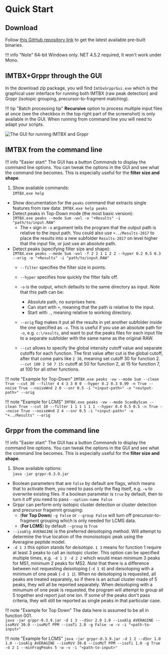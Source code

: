 # Quick Start

## Download
Follow
[this GitHub repository link](https://github.com/chhh/IMTBX/releases/latest)
to get the latest available pre-built binaries.  

!!! info "Note"
    64-bit Windows only. NET 4.5.2 required, It won't work under Mono.

## IMTBX+Grppr through the GUI

In the download zip package, you will find `ImtbxGrpprGui.exe` which is the
graphical user interface for running both IMTBX (raw peak detection) and Grppr
(isotopic grouping, precursor-to-fragment matching).  

!!! tip "Batch processing tip"
    **Recursive** option to process multiple input files at once (see the
      checkbox in the top right part of the screenshot) is only available
      in the GUI. When running from command line you will need to adapt
      your scripts.

![The GUI for running IMTBX and Grppr](/img/imtbx-grppr-gui.png)

## IMTBX from the command line

!!! info "Easier start"
    The GUI has a button *Commands* to display the command line options. You
    can tweak the options in the GUI and see what the command line becomes.
    This is especially useful for the **filter size and shape**.

1. Show available commands:  
    `IMTBX.exe help`  
* Show documentation for the `peaks` command that extracts single features from
raw data:
    `IMTBX.exe help peaks`  
* Detect peaks in Top-Down mode (the most basic version):  
    `IMTBX.exe peaks --mode Sum -wvl -o "+Results" -i
    "path/to/input.RAW"`  
    * The `+` sign in `-o` argument tells the program that the output path is
      relative to the input path. You could also use `+../Results-2017` to place
      the results into a new subfolder `Results-2017` on level higher that the
      input file, or just use an absolute path.
* Detect peaks (specifying filter size and shape):  
    `IMTBX.exe peaks --mode Sum -wvl -f 2 2 1 1 2 2 --hyper 0.2 0.5 0.3
    --orig -o "+Results" -i "path/to/input.RAW"`
    * `--filter` specifies the filter size in points.
    * `--hyper` specifies how quickly the filter falls off.

    * `-o` is the output, which defaults to the same directory as input.
    *Note* that this path can be:
        * Absolute path, no surprises here.
        * Can start with `+`, meaning that the path is relative to the input.
        * Start with `.`, meaning relative to working directory.
    * `--orig` flag makes it put all the results in yet another subfolder
        inside the one specified as `-o`. This is useful if you use an absolute
        path for `-o`, e.g. `c:\results`, and want to put the peaks files for
        each input file to a separate subfolder with the same name as the
        original RAW.
    * `--cut` allows to specify the global intensity cutoff value and separate
    cutoffs for each function. The first value after cut is the global cutoff,
    after that come pairs like `2 30`, meaning set cutoff 30 for function 2.
    `--cut 100 2 50 7 15`: cutoff at 50 for function 2, at 15 for function 7,
    at 100 for all other functions.

!!! note "Example for Top-Down"
    `IMTBX.exe peaks -vw --mode Sum --clean True --cut 30 --filter 4 4 3 3 0 0
    --hyper 0.2 0.3 0.99 -n True --noise True --noiseWnd 2 6 --snr 0.5
    -i "<input-path>" -o "<output-path>" --orig`

!!! note "Example for LCMS"
    `IMTBX.exe peaks -vw --mode ScanByScan --clean True --cut 10 --filter 1 1 1 1 1 1
    --hyper 0.4 0.5 0.5 -n True --noise True --noiseWnd 2 4 --snr 0.5
    -i "<input-path>" -o "+../Results" --orig`

## Grppr from the command line

!!! info "Easier start"
    The GUI has a button *Commands* to display the command line options. You
    can tweak the options in the GUI and see what the command line becomes.
    This is especially useful for the **filter size and shape**.

1. Show available options:  
    `java -jar grppr-0.3.9.jar`
* Boolean parameters that are `false` by default are flags, which means that
  to activate them, you need to pass only the flag itself, e.g. `-w` to
  overwrite existing files. If a boolean parameter is `true` by default, then
  to turn it off you need to pass `--option-name False`
* Grppr can perform only isotopic cluster detection or cluster detection and
  precursor fragemnt grouping:
    * (**for Top Down**) `-g False` or `--group False` will turn off precursor-to-fragment grouping
    which is only needed for LCMS data.
    * (**For LCMS**) by default `--group` is `True`
* `--isoAlg AVERAGINE` is the preferred deisotoping method. Will attempt
  to determine the true location of the monoisotopic peak using the Averagine
  peptide model.
* `-d 1 3` this option stands for *deisotope*. `1 3` means for function 1
  require at least 3 peaks to call an isotopic cluster. This option can be
  specified multiple times, e.g. `-d 1 3 -d 2 2` which would mean minimum 3
  peaks for MS1, minimum 2 peaks for MS2. *Note* that there is a difference
  between not requesting deisotoping (`-d 1 0`) and deisotoping with a minimum
  of one peak (`-d 1 1`). When no deisotoping is requested, all peaks are
  treated separately, so if there is an actual cluster made of 5 peaks, they
  will all be reported separately. When deisotoping with a minumum of one
  peak is requested, the program will attempt to group all 5 together and
  report just one ion. If some of the peaks don't pass criteria, they will
  still be reported as single peaks in that particular case.

!!! note "Example for Top Down"
    The data here is assumed to be all in function 001.  
    `java -jar grppr-0.3.9.jar -d 1 3 --dSnr 2.0 1.0 --isoAlg AVERAGINE
    --isoMzV 30.0 --isoMzT PPM --isoTi 2.0 -g False -w -v -i "<path-to-input>"`

!!! note "Example for LCMS"
    `java -jar grppr-0.3.9.jar -d 1 2 --dSnr 1.0 1.0 --isoAlg AVERAGINE
    --isoMzV 30.0 --isoMzT PPM --isoTi 1.0 -g True -d 2 1 --minFragPeaks 5
    -w -v -i "<path-to-input>"`
